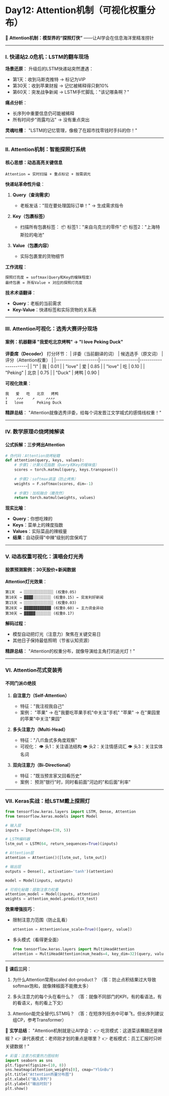 
# Day12: Attention机制（可视化权重分布）



🚀 **Attention机制：模型界的“探照灯侠”**
——让AI学会在信息海洋里精准捞针

---

### Ⅰ. **快递站2.0危机：LSTM的翻车现场**
**场景还原**：
升级后的LSTM快递站突然遭遇：
- 第1天：收到马斯克推特 → 标记为VIP
- 第30天：收到苹果财报 → 记忆被稀释得只剩10%
- 第60天：突发战争新闻 → LSTM手忙脚乱："该记哪条啊？"

**痛点分析**：
- 长序列中重要信息仍可能被稀释
- 所有时间步"雨露均沾" → 没有重点突出

**灵魂吐槽**：
"LSTM的记忆管理，像极了在超市找零钱时手抖的你！"

---

### Ⅱ. **Attention机制：智能探照灯系统**
#### 核心思想：动态高亮关键信息
```
Attention = 实时扫描 + 重点标记 + 按需调光
```
**快递站革命性升级**：
1. **Query（查询需求）**
   - 老板发话："现在要处理国际订单！" → 生成需求指令
 
2. **Key（包裹标签）**
   - 扫描所有包裹标签：
     📦 标签1："来自乌克兰的零件"
     📦 标签2："上海特斯拉的电池"
 
3. **Value（包裹内容）**
   - 实际包裹里的货物细节

**工作流程**：
```
探照灯亮度 = softmax(Query和Key的暧昧程度)
最终包裹 = 所有Value × 对应的探照灯亮度
```

**技术术语翻译**：
- **Query**：老板的当前需求
- **Key-Value**：快递标签和实际货物的关系表

---

### Ⅲ. **Attention可视化：选秀大赛评分现场**
#### 案例：机器翻译 "我爱吃北京烤鸭" → "I love Peking Duck"

**评委席（Decoder）** 打分环节：
| 评委（当前翻译的词） | 候选选手（原文词） | 评分（Attention权重） |
|---------------------|-------------------|----------------------|
| "I"                 | 我                | 0.01                 |
| "love"              | 爱                | 0.85                 |
| "love"              | 吃                | 0.10                 |
| "Peking"            | 北京              | 0.75                 |
| "Duck"              | 烤鸭              | 0.90                 |

**可视化效果**：
```
我   爱   吃   北京   烤鸭
↑    ↗↗↗    ↗     ↗↗↗↗
I   love      Peking Duck
```
**精辟总结**：
"Attention就像选秀评委，给每个词发晋江文学城式的感情线权重！"

---

### Ⅳ. **数学原理の烧烤摊解读**
#### 公式拆解：三步烤出Attention
```python
# 伪代码：Attention烧烤秘籍
def attention(query, keys, values):
    # 步骤1：计算火花指数（Query和Key的暧昧值）
    scores = torch.matmul(query, keys.transpose())
  
    # 步骤2：softmax调温（防止烤焦）
    weights = F.softmax(scores, dim=-1)
  
    # 步骤3：加权融合（撒孜然）
    return torch.matmul(weights, values)
```

**现实比喻**：
- **Query**：你想吃辣的
- **Keys**：菜单上的辣度指数
- **Values**：实际菜品的辣椒量
- **结果**：自动获得"中辣"级别的宫保鸡丁

---

### Ⅴ. **动态权重可视化：演唱会灯光秀**
#### 股票预测案例：30天股价+新闻数据
**Attention灯光效果**：
```
第1天  → ░░░░░░░░░░░░░ (权重0.05)
第10天 → ▓▓▓▓░░░░░░░░ (权重0.15) ← 突发利好新闻
第15天 → ░░░░░░░░░░░░░ (权重0.03)
第28天 → ▓▓▓▓▓▓▓▓▓▓▓▓ (权重0.60) ← 主力资金异动
第30天 → ▓▓▓▓▓░░░░░░░ (权重0.17)
```

**解码过程**：
- 模型自动把灯光（注意力）聚焦在关键交易日
- 其他日子保持最低照明（节省认知资源）

**精辟总结**：
"Attention的权重分布，就像导演给主角打的追光灯！"

---

### Ⅵ. **Attention花式变装秀**
#### 不同门派の绝技

1. **自注意力（Self-Attention）**
   - 特征："我注视我自己"
   - 案例：
     "苹果" → 在"我要吃苹果手机"中关注"手机"
     "苹果" → 在"果园里的苹果"中关注"果园"

2. **多头注意力（Multi-Head）**
   - 特征："八爪鱼式多角度观察"
   - 可视化：
     👁️ 头1：关注语法结构
     👁️ 头2：关注情感词汇
     👁️ 头3：关注实体名词

3. **双向注意力（Bi-Directional）**
   - 特征："既当预言家又回看历史"
   - 案例：
     预测"银行"时，同时看前面"河边的"和后面"利率"

---

### Ⅶ. **Keras实战：给LSTM戴上探照灯**
```python
from tensorflow.keras.layers import LSTM, Dense, Attention
from tensorflow.keras.models import Model

# 输入层
inputs = Input(shape=(30, 5))

# LSTM编码器
lstm_out = LSTM(64, return_sequences=True)(inputs)

# Attention层
attention = Attention()([lstm_out, lstm_out])

# 输出层
outputs = Dense(1, activation='tanh')(attention)

model = Model(inputs, outputs)

# 可视化秘籍：提取注意力权重
attention_model = Model(inputs, attention)
weights = attention_model.predict(X_test)
```

**效果增强技巧**：
- 限制注意力范围（防止乱看）
   ```python
   attention = Attention(use_scale=True)([query, value])
   ```
- 多头模式（看得更全面）
   ```python
   from tensorflow.keras.layers import MultiHeadAttention
   attention = MultiHeadAttention(num_heads=4, key_dim=32)(query, value)
   ```

---

🎯 **课后三问**：
1. 为什么Attention常用scaled dot-product？
   （答：防止点积结果过大导致softmax饱和，就像辣椒面不能撒太多）

2. 多头注意力的每个头在看什么？
   （答：就像不同部门的KPI，有的看语法，有的看语义，有的看上下文）

3. Attention能完全替代LSTM吗？
   （答：在短序列任务中可单飞，但长序列建议组CP，参考Transformer）

🔔 **玄学总结**：
"Attention机制就是让AI学会：
👉 吃货模式：这道菜该蘸醋还是辣椒？
👉 课代表模式：老师刚才划的重点是哪里？
👉 老板模式：员工汇报时只听关键数据！"

```python
# 彩蛋：注意力权重热力图绘制
import seaborn as sns
plt.figure(figsize=(10, 8))
sns.heatmap(attention_weights[0], cmap="YlGnBu")
plt.title("Attention热量分布图")
plt.xlabel("输入序列")
plt.ylabel("输出时刻")
plt.show()
```